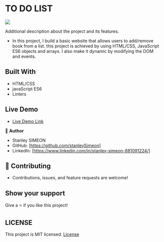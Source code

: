 # TO DO LIST

![](https://img.shields.io/badge/Microverse-blueviolet)

Additional description about the project and its features.

- In this project, I build a basic website that allows users to add/remove book from a list. this project is achieved by using HTML/CSS, JavaScript ES6 objects and arrays. I also make it dynamic by modifying the DOM and events.
## Built With

- HTML/CSS
- javaScript ES6
- Linters

## Live Demo

- [Live Demo Link](https://mstanley-me.github.io/awesome-Book/)

👤 **Author**
- Stanley SIMEON
- GitHub: [https://github.com/stanleySimeon]
- LinkedIn: [https://www.linkedin.com/in/stanley-simeon-881091224/]

## 🤝 Contributing

- Contributions, issues, and feature requests are welcome!

## Show your support

Give a ⭐️ if you like this project!
## LICENSE

This project is MIT licensed.
[License](https://github.com/mstanley-me/awesome-Book/blob/main/LICENSE)
